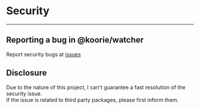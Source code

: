 # Security
___

## Reporting a bug in @koorie/watcher

Report security bugs at [issues](https://github.com/koorie/watcher/issues/new?assignees=&labels=&template=bug_report.md&title=)

## Disclosure

Due to the nature of this project, I can't guarantee a fast resolution of the security issue.  
If the issue is related to third party packages, please first inform them.
